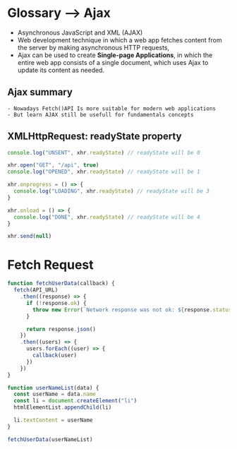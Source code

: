 # Glossary --> Ajax

- Asynchronous JavaScript and XML (AJAX)
- Web development technique in which a web app fetches content from the server by making asynchronous HTTP requests,
- Ajax can be used to create **Single-page Applications**, in which the entire web app consists of a single document, which uses Ajax to update its content as needed.

## Ajax summary

    - Nowadays Fetch()API Is more suitable for modern web applications
    - But learn AJAX still be usefull for fundamentals concepts

## XMLHttpRequest: readyState property

```js
console.log("UNSENT", xhr.readyState) // readyState will be 0

xhr.open("GET", "/api", true)
console.log("OPENED", xhr.readyState) // readyState will be 1

xhr.onprogress = () => {
  console.log("LOADING", xhr.readyState) // readyState will be 3
}

xhr.onload = () => {
  console.log("DONE", xhr.readyState) // readyState will be 4
}

xhr.send(null)
```

# Fetch Request

```js
function fetchUserData(callback) {
  fetch(API_URL)
    .then((response) => {
      if (!response.ok) {
        throw new Error(`Network response was not ok: ${response.statusText}`)
      }

      return response.json()
    })
    .then((users) => {
      users.forEach((user) => {
        callback(user)
      })
    })
}

function userNameList(data) {
  const userName = data.name
  const li = document.createElement("li")
  htmlElementList.appendChild(li)

  li.textContent = userName
}

fetchUserData(userNameList)
```
